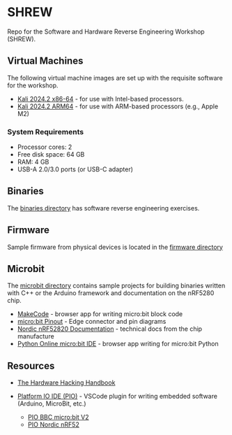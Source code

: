 # SHREW
Repo for the Software and Hardware Reverse Engineering Workshop (SHREW). 

## Virtual Machines
The following virtual machine images are set up with the requisite software for the workshop.
* [Kali 2024.2 x86-64](https://share.ialab.dsu.edu/CAE_Workshops/2024/SHREW/Kali-2024.2-x86-64.zip) - for use with Intel-based processors.
* [Kali 2024.2 ARM64](https://share.ialab.dsu.edu/CAE_Workshops/2024/SHREW/Kali-2024.2-ARM.zip) - for use with ARM-based processors (e.g., Apple M2)

### System Requirements
* Processor cores: 2
* Free disk space: 64 GB
* RAM: 4 GB
* USB-A 2.0/3.0 ports (or USB-C adapter)

## Binaries
The [binaries directory](https://github.com/dsu-cs/shrew-facdev/tree/main/binaries) has software reverse engineering exercises.

## Firmware
Sample firmware from physical devices is located in the [firmware directory](https://github.com/dsu-cs/shrew-facdev/tree/main/firmware)

## Microbit
The [microbit directory](https://github.com/dsu-cs/shrew-facdev/tree/main/microbit) contains sample projects for building binaries written with C++ or the Arduino framework and documentation on the nRF5280 chip.

* [MakeCode](https://makecode.microbit.org) - browser app for writing micro:bit block code
* [micro:bit Pinout](https://tech.microbit.org/hardware/edgeconnector/) - Edge connector and pin diagrams
* [Nordic nRF52820 Documentation](https://www.nordicsemi.com/Products/nRF52820/Download#infotabs) - technical docs from the chip manufacture
* [Python Online micro:bit IDE](https://python.microbit.org/v/3) - browser app writing for micro:bit Python

## Resources 
* [The Hardware Hacking Handbook](https://nostarch.com/hardwarehacking)

* [Platform IO IDE (PIO)](https://platformio.org/platformio-ide) - VSCode plugin for writing embedded software (Arduino, MicroBit, etc.)
  * [PIO BBC micro:bit V2](https://docs.platformio.org/en/latest/boards/nordicnrf52/bbcmicrobit_v2.html#frameworks)
  * [PIO Nordic nRF52](https://github.com/platformio/platform-nordicnrf52/tree/develop)

